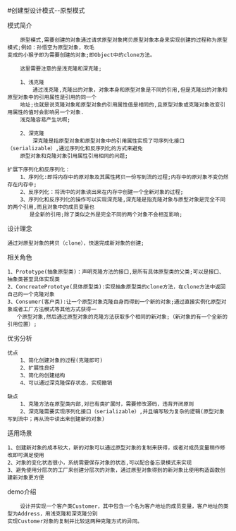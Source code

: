 #创建型设计模式--原型模式

模式简介
    
        原型模式,需要创建的对象通过请求原型对象拷贝原型对象本身来实现创建的过程称为原型模式;例如：孙悟空为原型对象，吹毛
    变成的小猴子即为需要创建的对象;即Object中的clone方法。
    
        这里需要注意的是浅克隆和深克隆;
        
        1、浅克隆
            通过浅克隆,克隆出的对象，对象本身和原型对象是不同的引用,但是克隆出的对象和原型对象中的引用属性是引用的同一个
        地址;也就是说克隆对象和原型对象的引用属性值是相同的,且原型对象或克隆对象改变引用属性的值时会影响另一个对象.
        浅克隆容易产生坑啊;
        
        2、深克隆
            深克隆是指原型对象和原型对象中的引用属性实现了可序列化接口（serializable）,通过序列化和反序列化的方式来避免
        原型对象和克隆对象引用属性引用相同的问题;
         
    扩展下序列化和反序列化：
        1、序列化:即将内存中的原对象及其属性拷贝一份写到流的过程;内存中的原对象不变仍然存在内存中;
        2、反序列化：将流中的对象读出来在内存中创建一个全新对象的过程;
        3、序列化和反序列化的操作可以实现深克隆,深克隆是指克隆对象与原型对象是完全不同的两个引用,而且对象中的成员变量也
           是全新的引用;除了类似之外是完全不同的两个对象不会相互影响;

设计理念
    
    通过对原型对象的拷贝（clone），快速完成新对象的创建;

相关角色
    
    1、Prototype(抽象原型类)：声明克隆方法的接口,是所有具体原型类的父类;可以是接口、抽象类甚至具体实现类
    2、ConcreatePrototye(具体原型类):实现抽象原型类的clone方法，在clone方法中返回自己的一个克隆对象
    3、Consumer(客户类):让一个原型对象克隆自身而得到一个新的对象;通过直接实例化原型对象或者工厂方法模式等其他方式获得一
       个原型对象,然后通过原型对象的克隆方法获取多个相同的新对象;（新对象的有一个全新的引用位置）;

优劣分析
    
    优点
        1、简化创建对象的过程(克隆即可)
        2、扩展性良好
        3、简化的创建结构
        4、可以通过深克隆保存状态，实现撤销
    
    缺点
        1、克隆方法在原型类内部,对已有类扩展时，需要修改源码，违背开闭原则
        2、深克隆需要实现序列化接口（serializable）,并且编写较为复杂的逻辑(原型对象写到流中；再从流中读出来创建新的对象)

适用场景
    
    1、创建新对象的成本较大，新的对象可以通过原型对象的复制来获得，或者对成员变量稍作修改即可满足使用
    2、对象的变化状态很小，系统需要保存对象的状态,可以配合备忘录模式来实现
    3、避免使用分层次的工厂来创建分层次的对象，通过原型对象得到的新对象比使用构造函数创建新对象更方便

demo介绍

        设计并实现一个客户类Customer，其中包含一个名为客户地址的成员变量，客户地址的类型为Address，用浅克隆和深克隆分别
    实现Customer对象的复制并比较这两种克隆方式的异同。